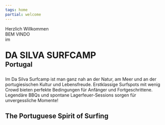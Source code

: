 ```yaml
---
tags: home
partial: welcome
---
```


<div class="h3" style="margin:0;">Herzlich Willkommen<br/>BEM VINDO</div>
<div class="h4" style="margin:0 0 -1.6rem 0;">im</div>

<h1 style="margin:3.2rem 0 0 0">DA SILVA SURFCAMP</h1>
<h2 style="margin:0 0 1.6rem 0">Portugal</h2>
<!-- <div class="h2" style="margin: -4.5rem 0 2.1rem 0;">Portugal</div> -->

Im Da Silva Surfcamp ist man ganz nah an der Natur, am Meer und an der portugiesischen Kultur und Lebensfreude. Erstklassige Surfspots mit wenig Crowd bieten perfekte Bedingungen für Anfänger und Fortgeschrittene. Legendäre BBQs und spontane Lagerfeuer-Sessions sorgen für unvergessliche Momente!

## The Portuguese Spirit of Surfing
